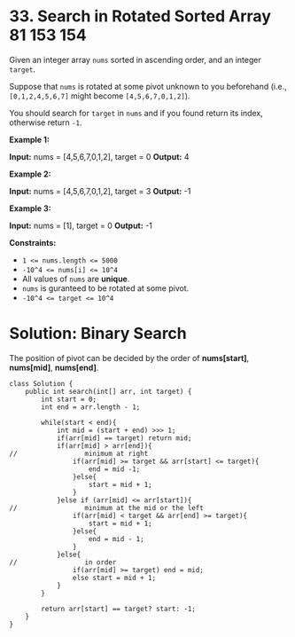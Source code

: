 # 33. Search in Rotated Sorted Array 81 153 154
Given an integer array  `nums`  sorted in ascending order, and an integer  `target`.

Suppose that  `nums`  is rotated at some pivot unknown to you beforehand (i.e.,  `[0,1,2,4,5,6,7]`  might become  `[4,5,6,7,0,1,2]`).

You should search for `target`  in  `nums`  and if you found return its index, otherwise return  `-1`.

**Example 1:**

**Input:** nums = [4,5,6,7,0,1,2], target = 0
**Output:** 4

**Example 2:**

**Input:** nums = [4,5,6,7,0,1,2], target = 3
**Output:** -1

**Example 3:**

**Input:** nums = [1], target = 0
**Output:** -1

**Constraints:**

-   `1 <= nums.length <= 5000`
-   `-10^4 <= nums[i] <= 10^4`
-   All values of  `nums`  are  **unique**.
-   `nums`  is guranteed to be rotated at some pivot.
-   `-10^4 <= target <= 10^4`

# Solution: Binary Search
The position of pivot can be decided by the order of **nums[start]**, **nums[mid]**, **nums[end]**.
```
class Solution {
    public int search(int[] arr, int target) {
        int start = 0;
        int end = arr.length - 1;

        while(start < end){
            int mid = (start + end) >>> 1;
            if(arr[mid] == target) return mid;
            if(arr[mid] > arr[end]){
//                 minimum at right
                if(arr[mid] >= target && arr[start] <= target){
                    end = mid -1;
                }else{
                    start = mid + 1;
                }
            }else if (arr[mid] <= arr[start]){
//                 minimum at the mid or the left
                if(arr[mid] < target && arr[end] >= target){
                    start = mid + 1;
                }else{
                    end = mid - 1;
                }
            }else{
//                 in order
                if(arr[mid] >= target) end = mid;
                else start = mid + 1;
            }
        }       

        return arr[start] == target? start: -1;
    }
}
```